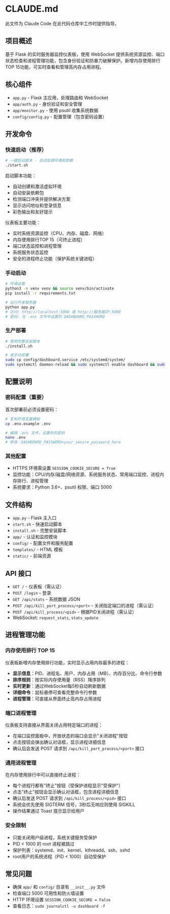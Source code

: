 # CLAUDE.md

此文件为 Claude Code 在此代码仓库中工作时提供指导。

## 项目概述

基于 Flask 的实时服务器监控仪表板，使用 WebSocket 提供系统资源监控、端口状态检查和进程管理功能，包含身份验证和防暴力破解保护。新增内存使用排行TOP 15功能，可实时查看和管理高内存占用进程。

## 核心组件

- `app.py` - Flask 主应用，处理路由和 WebSocket
- `app/auth.py` - 身份验证和安全管理
- `app/monitor.py` - 使用 psutil 收集系统数据
- `config/config.py` - 配置管理（包含密码设置）

## 开发命令

### 快速启动（推荐）

```bash
# 一键启动脚本 - 自动处理环境和依赖
./start.sh
```

启动脚本功能：
- 自动创建和激活虚拟环境
- 自动安装依赖包
- 检测端口冲突并提供解决方案
- 显示访问地址和登录信息
- 彩色输出和友好提示

仪表板主要功能：
- 实时系统资源监控（CPU、内存、磁盘、网络）
- 内存使用排行TOP 15（可终止进程）
- 端口状态监控和进程管理
- 系统服务状态监控
- 安全的进程终止功能（保护系统关键进程）

### 手动启动

```bash
# 环境设置
python3 -m venv venv && source venv/bin/activate
pip install -r requirements.txt

# 运行开发服务器
python app.py
# 访问: http://localhost:5000 或 http://服务器IP:5000
# 密码: 在 .env 文件中设置的 DASHBOARD_PASSWORD
```

### 生产部署

```bash
# 使用完整安装脚本
./install.sh

# 或手动部署
sudo cp config/dashboard.service /etc/systemd/system/
sudo systemctl daemon-reload && sudo systemctl enable dashboard && sudo systemctl start dashboard
```

## 配置说明

### 密码配置（重要）
首次部署前必须设置密码：
```bash
# 复制环境变量模板
cp .env.example .env

# 编辑 .env 文件，设置你的密码
nano .env
# 修改：DASHBOARD_PASSWORD=your_secure_password_here
```

### 其他配置
- HTTPS 环境需设置 `SESSION_COOKIE_SECURE = True` 
- 监控功能：CPU/内存/磁盘/网络资源、系统服务状态、常用端口监控、进程内存排行、进程管理
- 系统要求：Python 3.6+、psutil 权限、端口 5000

## 文件结构

- `app.py` - Flask 主入口
- `start.sh` - 快速启动脚本
- `install.sh` - 完整安装脚本
- `app/` - 认证和监控模块
- `config/` - 配置文件和服务配置
- `templates/` - HTML 模板
- `static/` - 前端资源

## API 接口

- `GET /` - 仪表板（需认证）
- `POST /login` - 登录
- `GET /api/stats` - 系统数据 JSON
- `POST /api/kill_port_process/<port>` - 关闭指定端口的进程（需认证）
- `POST /api/kill_process/<pid>` - 根据PID关闭进程（需认证）
- WebSocket: `request_stats`, `stats_update`

## 进程管理功能

### 内存使用排行 TOP 15
仪表板新增内存使用排行功能，实时显示占用内存最多的进程：

- **显示信息**：PID、进程名、用户、内存占用（MB）、内存百分比、命令行参数
- **排序规则**：按实际内存使用量（RSS）降序排列
- **实时更新**：通过WebSocket每5秒自动刷新数据
- **详细命令**：鼠标悬停可查看完整命令行参数
- **进程管理**：可直接从界面终止高内存占用进程

### 端口进程管理
仪表板支持直接从界面关闭占用特定端口的进程：

- 在端口监控面板中，开放状态的端口会显示"关闭进程"按钮
- 点击按钮会弹出确认对话框，显示进程详细信息
- 确认后会发送 POST 请求到 `/api/kill_port_process/<port>` 接口

### 通用进程管理
在内存使用排行中可以直接终止进程：

- 每个进程行都有"终止"按钮（受保护进程显示"受保护"）
- 点击"终止"按钮会显示确认对话框，包含进程详细信息
- 确认后发送 POST 请求到 `/api/kill_process/<pid>` 接口
- 系统会优先使用 SIGTERM 信号，3秒后无响应则使用 SIGKILL
- 操作结果通过 Toast 提示显示给用户

### 安全限制
- 只能关闭用户级进程，系统关键服务受保护
- PID < 1000 的 root 进程被跳过
- 保护列表：systemd、init、kernel、kthreadd、ssh、sshd
- root用户的系统进程（PID < 1000）自动受保护

## 常见问题

- 确保 `app/` 和 `config/` 目录有 `__init__.py` 文件
- 检查端口 5000 可用性和防火墙设置
- HTTP 环境设置 `SESSION_COOKIE_SECURE = False`
- 查看日志：`sudo journalctl -u dashboard -f`